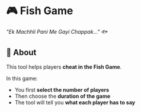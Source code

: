 # 🎮 Fish Game

*"Ek Machhli Pani Me Gayi Chappak..."* 🐟

## 📌 About
This tool helps players **cheat in the Fish Game**.

In this game:
- You first **select the number of players**
- Then choose the **duration of the game**
- The tool will tell you **what each player has to say**
